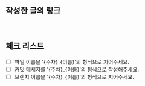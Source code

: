 ## 작성한 글의 링크

<br>

## 체크 리스트
- [ ] 파일 이름을 '{주차}_{이름}'의 형식으로 지어주세요.
- [ ] 커밋 메세지를 '{주차}_{이름}'의 형식으로 작성해주세요.
- [ ] 브랜치 이름을 '{주차}_{이름}'의 형식으로 지어주세요.
